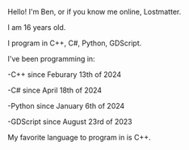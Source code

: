 Hello! I'm Ben, or if you know me online, Lostmatter. 


I am 16 years old.


I program in C++, C#, Python, GDScript. 

I've been programming in:

-C++ since Feburary 13th of 2024

-C# since April 18th of 2024

-Python since January 6th of 2024

-GDScript since August 23rd of 2023


My favorite language to program in is C++.
